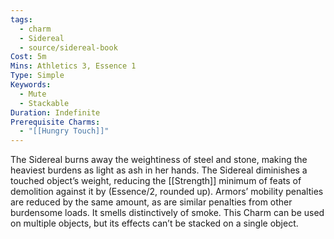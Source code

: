 ```yaml
---
tags:
  - charm
  - Sidereal
  - source/sidereal-book
Cost: 5m
Mins: Athletics 3, Essence 1
Type: Simple
Keywords:
  - Mute
  - Stackable
Duration: Indefinite
Prerequisite Charms:
  - "[[Hungry Touch]]"
---
```

The Sidereal burns away the weightiness of steel and stone, making the heaviest burdens as light as ash in her hands. The Sidereal diminishes a touched object’s weight, reducing the [[Strength]] minimum of feats of demolition against it by (Essence/2, rounded up). Armors’ mobility penalties are reduced by the same amount, as are similar penalties from other burdensome loads. It smells distinctively of smoke. This Charm can be used on multiple objects, but its effects can’t be stacked on a single object.